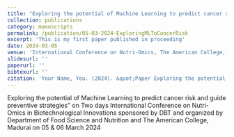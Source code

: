 ```yaml
---
title: "Exploring the potential of Machine Learning to predict cancer risk and guide preventive strategies"
collection: publications
category: manuscripts
permalink: /publication/05-03-2024-ExploringMLToCancerRisk
excerpt: 'This is my first paper published in proceeding'
date: 2024-03-05
venue: 'International Conference on Nutri-Omics, The American College, Madurai'
slidesurl: ''
paperurl: ''
bibtexurl: ''
citation: 'Your Name, You. (2024). &quot;Paper Exploring the potential of Machine Learning to predict cancer risk and guide preventive strategies.&quot; <i>Journal 1</i>. 1(1).'
---
```

Exploring the potential of Machine Learning to predict cancer risk and guide preventive strategies” on Two days International Conference on Nutri-Omics in Biotechnological Innovations sponsored by DBT and organized by Department of Food Science and Nutrition and The American College, Madurai on 05 & 06 March 2024